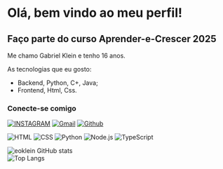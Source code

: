 # Olá, bem vindo ao meu perfil!
## Faço parte do curso Aprender-e-Crescer 2025

Me chamo Gabriel Klein e tenho 16 anos.

As tecnologias que eu gosto:
- Backend, Python, C+, Java;
- Frontend, Html, Css.


### Conecte-se comigo

[![INSTAGRAM](https://img.shields.io/badge/Instagram-E4405F?style=for-the-badge&logo=instagram&logoColor=white)](https://www.instagram.com/eu.kleiin/)
[![Gmail](https://img.shields.io/badge/Gmail-fff?style=for-the-badge&logo=Gmail&logoColor=e71c18)](mailto:gabriel.klein0146@gmail.com)
[![Github](https://img.shields.io/badge/Github-333333?style=for-the-badge&logo=github&logoColor=000000)](https://github.com/eoklein)

![HTML](https://img.shields.io/badge/-HTML-333333?style=flat&logo=HTML5)
![CSS](https://img.shields.io/badge/-CSS-333333?style=flat&logo=CSS3&logoColor=1572B6)
![Python](https://img.shields.io/badge/-Python-333333?style=flat&logo=python)
![Node.js](https://img.shields.io/badge/-Node.js-333333?style=flat&logo=node.js)
![TypeScript](https://img.shields.io/badge/-TypeScript-333333?style=flat&logo=typescript&logoColor=2D79C7)

![eoklein GitHub stats](https://github-readme-stats.vercel.app/api?username=eoklein&show_icons=true&theme=github_dark_dimmed)  
![Top Langs](https://github-readme-stats.vercel.app/api/top-langs/?username=eoklein&layout=compact&theme=github_dark_dimmed)
